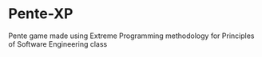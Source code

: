# Pente-XP
Pente game made using Extreme Programming methodology for Principles of Software Engineering class
